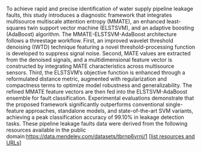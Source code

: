 To achieve rapid and precise identification of water supply pipeline leakage faults, this 
study introduces a diagnostic framework that integrates multisource multiscale attention entropy 
(MMATE), an enhanced least-squares twin support vector machine (ELSTSVM), and an adaptive 
boosting (AdaBoost) algorithm. The MMATE-ELSTSVM-AdaBoost architecture follows a threestage
workflow. First, an improved wavelet threshold denoising (IWTD) technique featuring a novel 
threshold-processing function is developed to suppress signal noise. Second, MATE values are 
extracted from the denoised signals, and a multidimensional feature vector is constructed by 
integrating MATE characteristics across multisource sensors. Third, the ELSTSVM’s objective 
function is enhanced through a reformulated distance metric, augmented with regularization and 
compactness terms to optimize model robustness and generalizability. The refined MMATE feature 
vectors are then fed into the ELSTSVM-AdaBoost ensemble for fault classification. Experimental 
evaluations demonstrate that the proposed framework significantly outperforms conventional 
single-feature approaches, standalone models, and state-of-the-art SVM variants, achieving a peak 
classification accuracy of 99.10% in leakage detection tasks. 
These pipeline leakage faults data were derived from the following resources available in the public domain:https://data.mendeley.com/datasets/tbrnp6vrnj/1 
[[list resources and URLs](https://data.mendeley.com/datasets/tbrnp6vrnj/1)]
